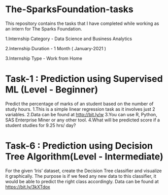 # The-SparksFoundation-tasks
This repository contains the tasks that I have completed while working as an intern for The Sparks Foundation.

1.Internship Category - Data Science and Business Analytics

2.Internship Duration - 1 Month ( January-2021 )

3.Internship Type - Work from Home
# Task-1 : Prediction using Supervised ML (Level - Beginner)
Predict the percentage of marks of an student based on the number of study hours.
1.This is a simple linear regression task as it involves just 2 variables.
2.Data can be found at http://bit.ly/w
3.You can use R, Python, SAS Enterprise Miner or any other tool.
4.What will be predicted score if a student studies for 9.25 hrs/ day?
# Task-6 : Prediction using Decision Tree Algorithm(Level - Intermediate)
For the given ‘Iris’ dataset, create the Decision Tree classifier and visualize it graphically.
The purpose is if we feed any new data to this classifier, it would be able to predict the right class accordingly.
Data can be found at https://bit.ly/3kXTdox
